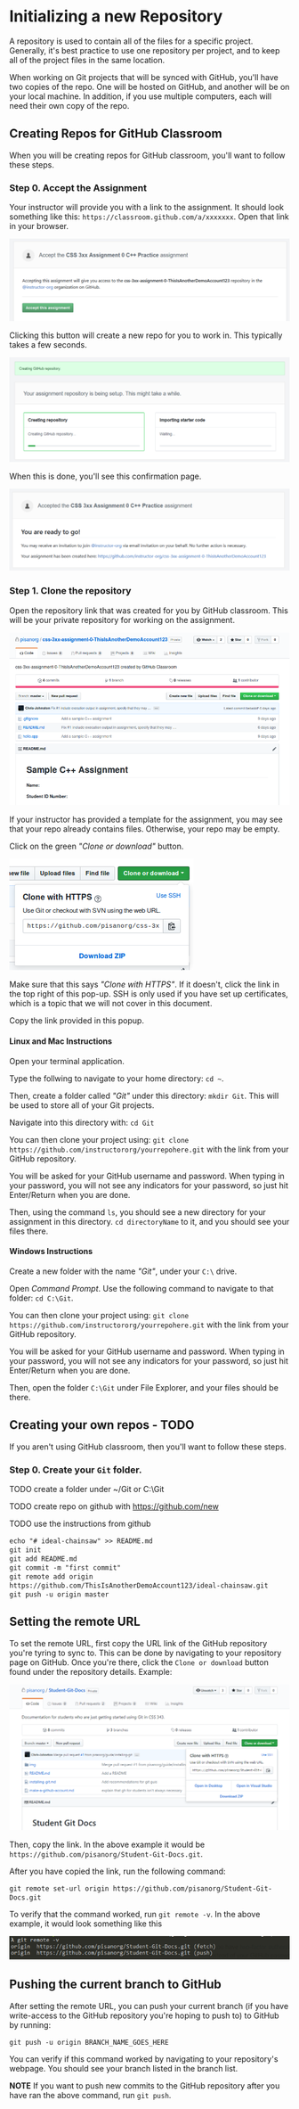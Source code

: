# Initializing a new Repository

A repository is used to contain all of the files for a specific project. Generally,
it's best practice to use one repository per project, and to keep all of the project
files in the same location.

When working on Git projects that will be synced with GitHub, you'll have two copies of the
repo. One will be hosted on GitHub, and another will be on your local machine.
In addition, if you use multiple computers, each will need their own copy of the repo.

## Creating Repos for GitHub Classroom

When you will be creating repos for GitHub classroom, you'll want to follow these steps.

### Step 0. Accept the Assignment

Your instructor will provide you with a link to the assignment. It should look
something like this: `https://classroom.github.com/a/xxxxxxx`. Open that link
in your browser.

![accept the assignment](../img/authorize-github-classroom-3.PNG)

Clicking this button will create a new repo for you to work in.
This typically takes a few seconds.

![clone assignment](../img/authorize-github-classroom-4.PNG)

When this is done, you'll see this confirmation page.

![clone confirmation](../img/authorize-github-classroom-5.PNG)

### Step 1. Clone the repository

Open the repository link that was created for you by GitHub classroom.
This will be your private repository for working on the assignment.

![new cloned assignment screenshot](../img/new-cloned-assignment.png)

If your instructor has provided a template for the assignment, you may see
that your repo already contains files. Otherwise, your repo may be empty.

Click on the green _"Clone or download"_ button.

![clone or download button](../img/clone-button.png)

Make sure that this says _"Clone with HTTPS"_. If it doesn't, click the link in the top right of this pop-up.
SSH is only used if you have set up certificates, which is a topic that we will not cover in this document.

Copy the link provided in this popup.

#### Linux and Mac Instructions

Open your terminal application.

Type the follwing to navigate to your home directory: `cd ~`.

Then, create a folder called _"Git"_ under this directory: `mkdir Git`.
This will be used to store all of your Git projects.

Navigate into this directory with: `cd Git`

You can then clone your project using: `git clone https://github.com/instructororg/yourrepohere.git`
with the link from your GitHub repository.

You will be asked for your GitHub username and password. When typing in your password, you will not see
any indicators for your password, so just hit Enter/Return when you are done.

Then, using the command `ls`, you should see a new directory for your assignment in this directory.
`cd directoryName` to it, and you should see your files there.

#### Windows Instructions

Create a new folder with the name _"Git"_, under your `C:\` drive.

Open _Command Prompt_. Use the following command to navigate to that folder: `cd C:\Git`.

You can then clone your project using: `git clone https://github.com/instructororg/yourrepohere.git`
with the link from your GitHub repository.

You will be asked for your GitHub username and password. When typing in your password, you will not see
any indicators for your password, so just hit Enter/Return when you are done.

Then, open the folder `C:\Git` under File Explorer, and your files should be there.

## Creating your own repos - TODO

If you aren't using GitHub classroom, then you'll want to follow these steps.

### Step 0. Create your `Git` folder.

TODO create a folder under ~/Git or C:\Git

TODO create repo on github with https://github.com/new

TODO use the instructions from github

```
echo "# ideal-chainsaw" >> README.md
git init
git add README.md
git commit -m "first commit"
git remote add origin https://github.com/ThisIsAnotherDemoAccount123/ideal-chainsaw.git
git push -u origin master
```


## Setting the remote URL

To set the remote URL, first copy the URL link of the GitHub repository you're tyring to sync to. This can be done by navigating to your repository page on GitHub. Once you're there, click the `Clone or download` button found under the repository details. Example:

![Clone or Download Button](img/pushing-clone-download-button.PNG)

Then, copy the link. In the above example it would be `https://github.com/pisanorg/Student-Git-Docs.git`.

After you have copied the link, run the following command:

```console
git remote set-url origin https://github.com/pisanorg/Student-Git-Docs.git
```

To verify that the command worked, run `git remote -v`. In the above example, it would look something like this

![git remote -v example](img/pushing-git-remote-example.PNG)

## Pushing the current branch to GitHub

After setting the remote URL, you can push your current branch (if you have write-access to the GitHub repository you're hoping to push to) to GitHub by running:

```console
git push -u origin BRANCH_NAME_GOES_HERE
```

You can verify if this command worked by navigating to your repository's webpage. You should see your branch listed in the branch list.

**NOTE** If you want to push new commits to the GitHub repository after you have ran the above command, run `git push`.
